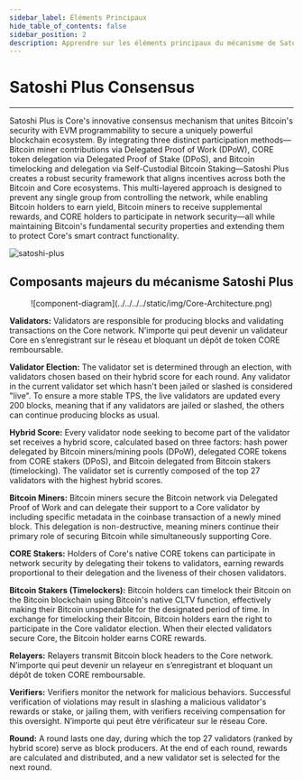 ```yaml
---
sidebar_label: Éléments Principaux
hide_table_of_contents: false
sidebar_position: 2
description: Apprendre sur les éléments principaux du mécanisme de Satoshi Plus
---
```


# Satoshi Plus Consensus

---

Satoshi Plus is Core's innovative consensus mechanism that unites Bitcoin's security with EVM programmability to secure a uniquely powerful blockchain ecosystem. By integrating three distinct participation methods—Bitcoin miner contributions via Delegated Proof of Work (DPoW), CORE token delegation via Delegated Proof of Stake (DPoS), and Bitcoin timelocking and delegation via Self-Custodial Bitcoin Staking—Satoshi Plus creates a robust security framework that aligns incentives across both the Bitcoin and Core ecosystems. This multi-layered approach is designed to prevent any single group from controlling the network, while enabling Bitcoin holders to earn yield, Bitcoin miners to receive supplemental rewards, and CORE holders to participate in network security—all while maintaining Bitcoin's fundamental security properties and extending them to protect Core's smart contract functionality.

![satoshi-plus](../../../../static/img/staoshi-plus/consensus-components.png)

## Composants majeurs du mécanisme Satoshi Plus

<p align="center">
![component-diagram](../../../../static/img/Core-Architecture.png)
</p>

**Validators:** Validators are responsible for producing blocks and validating transactions on the Core network. N’importe qui peut devenir un validateur Core en s’enregistrant sur le réseau et bloquant un dépôt de token CORE remboursable.

**Validator Election:** The validator set is determined through an election, with validators chosen based on their hybrid score for each round. Any validator in the current validator set which hasn't been jailed or slashed is considered "live". To ensure a more stable TPS, the live validators are updated every 200 blocks, meaning that if any validators are jailed or slashed, the others can continue producing blocks as usual.

**Hybrid Score:** Every validator node seeking to become part of the validator set receives a hybrid score, calculated based on three factors: hash power delegated by Bitcoin miners/mining pools (DPoW), delegated CORE tokens from CORE stakers (DPoS), and Bitcoin delegated from Bitcoin stakers (timelocking). The validator set is currently composed of the top 27 validators with the highest hybrid scores.

**Bitcoin Miners:** Bitcoin miners secure the Bitcoin network via Delegated Proof of Work and can delegate their support to a Core validator by including specific metadata in the coinbase transaction of a newly mined block. This delegation is non-destructive, meaning miners continue their primary role of securing Bitcoin while simultaneously supporting Core.

**CORE Stakers:** Holders of Core's native CORE tokens can participate in network security by delegating their tokens to validators, earning rewards proportional to their delegation and the liveness of their chosen validators.

**Bitcoin Stakers (Timelockers):** Bitcoin holders can timelock their Bitcoin on the Bitcoin blockchain using Bitcoin's native CLTV function, effectively making their Bitcoin unspendable for the designated period of time. In exchange for timelocking their Bitcoin, Bitcoin holders earn the right to participate in the Core validator election. When their elected validators secure Core, the Bitcoin holder earns CORE rewards.

**Relayers:** Relayers transmit Bitcoin block headers to the Core network. N’importe qui peut devenir un relayeur en s’enregistrant et bloquant un dépôt de token CORE remboursable.

**Verifiers:** Verifiers monitor the network for malicious behaviors. Successful verification of violations may result in slashing a malicious validator's rewards or stake, or jailing them, with verifiers receiving compensation for this oversight. N’importe qui peut être vérificateur sur le réseau Core.

**Round:** A round lasts one day, during which the top 27 validators (ranked by hybrid score) serve as block producers. At the end of each round, rewards are calculated and distributed, and a new validator set is selected for the next round.